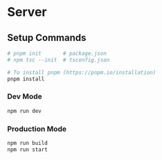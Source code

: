 # Server

## Setup Commands
```bash
# pnpm init       # package.json
# npm tsc --init  # tsconfig.json

# To install pnpm (https://pnpm.io/installation)
pnpm install
```

### Dev Mode
```bash
npm run dev
```

### Production Mode
```bash
npm run build
npm run start
```